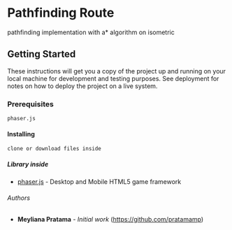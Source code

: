 # Pathfinding Route 

pathfinding implementation with a* algorithm on isometric

## Getting Started

These instructions will get you a copy of the project up and running on your local machine for development and testing purposes. See deployment for notes on how to deploy the project on a live system.

### Prerequisites

```
phaser.js
```

#### Installing

```
clone or download files inside
```

##### Library inside

* [phaser.js](http://phaser.io/) - Desktop and Mobile HTML5 game framework

###### Authors

* **Meyliana Pratama** - *Initial work* (https://github.com/pratamamp)
